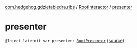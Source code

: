 [com.hedgehog.gdzietabiedra.ribs](../index.md) / [RootInteractor](index.md) / [presenter](./presenter.md)

# presenter

`@Inject lateinit var presenter: `[`RootPresenter`](-root-presenter.md) [(source)](https://github.com/asvid/GdzieTaBiedra/tree/master/app/src/main/java/com/hedgehog/gdzietabiedra/ribs/RootInteractor.kt#L29)
